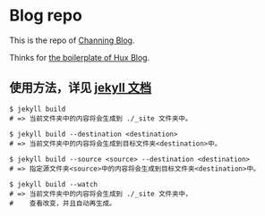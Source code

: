 # Blog repo

This is the repo of [Channing Blog](https://landchanning.github.io).

Thinks for [the boilerplate of Hux Blog](https://github.com/Huxpro/huxpro.github.io).

## 使用方法，详见 [jekyll 文档](https://jekyllcn.com/docs/usage/)
```
$ jekyll build
# => 当前文件夹中的内容将会生成到 ./_site 文件夹中。

$ jekyll build --destination <destination>
# => 当前文件夹中的内容将会生成到目标文件夹<destination>中。

$ jekyll build --source <source> --destination <destination>
# => 指定源文件夹<source>中的内容将会生成到目标文件夹<destination>中。

$ jekyll build --watch
# => 当前文件夹中的内容将会生成到 ./_site 文件夹中，
#    查看改变，并且自动再生成。
```